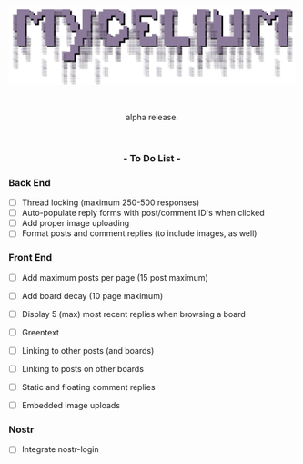<p align="center">
  <img src="/static/images/logo.png" />
</p>

<br>
<p align="center">alpha release.</p>
<br>

### <p align="center">- To Do List -</p>

### Back End
- [ ] Thread locking (maximum 250-500 responses)
- [ ] Auto-populate reply forms with post/comment ID's when clicked
- [ ] Add proper image uploading
- [ ] Format posts and comment replies (to include images, as well)

### Front End
- [ ] Add maximum posts per page (15 post maximum)
- [ ] Add board decay (10 page maximum)
- [ ] Display 5 (max) most recent replies when browsing a board
- [ ] Greentext
- [ ] Linking to other posts (and boards)
- [ ] Linking to posts on other boards
- [ ] Static and floating comment replies
- [ ] Embedded image uploads


### Nostr
- [ ] Integrate nostr-login

